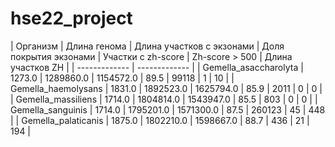 # hse22_project
| Организм  | Длина генома | Длина участков с экзонами |	Доля покрытия экзонами	| Участки с zh-score |	Zh-score > 500 |	Длина участков ZH |
| ------------- | ------------- |
| Gemella_asaccharolyta |	1273.0	| 1289860.0	| 1154572.0	| 89.5	| 99118 |	1	| 10 |
| Gemella_haemolysans |	1831.0	| 1892523.0	| 1625794.0	| 85.9	| 2011	| 0	| 0 |
| Gemella_massiliens	| 1714.0	| 1804814.0	| 1543947.0	| 85.5	| 803	| 0	| 0 |
| Gemella_sanguinis	| 1714.0	| 1795201.0	| 1571300.0	| 87.5	| 260123	| 45	| 448 |
| Gemella_palaticanis	| 1875.0	| 1802210.0	| 1598667.0	| 88.7	| 436	| 21	| 194 |
